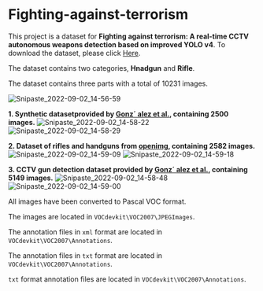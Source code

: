 # Fighting-against-terrorism

This project is a dataset for **Fighting against terrorism: A real-time CCTV autonomous weapons detection based on improved YOLO v4**.
To download the dataset, please click [Here](https://drive.google.com/drive/folders/1GzEdDEZPZSJz6HRlvysiyRyUmW1XX9yi?usp=sharing).

The dataset contains two categories, **Hnadgun** and **Rifle**.

The dataset contains three parts with a total of 10231 images.

 ![Snipaste_2022-09-02_14-56-59](https://user-images.githubusercontent.com/51520993/188077222-f9bb0717-a823-4be4-b458-d1a2510c8764.png)



**1. Synthetic datasetprovided by [Gonz´ alez et al.](https://github.com/Deepknowledge-US/US-Real-time-gun-detection-in-CCTV-An-open-problem-dataset), containing 2500 images.**
![Snipaste_2022-09-02_14-58-22](https://user-images.githubusercontent.com/51520993/188077465-cc221732-4cfc-4599-b4b0-ac7618769832.png)
![Snipaste_2022-09-02_14-58-29](https://user-images.githubusercontent.com/51520993/188077491-06376d5d-00c3-4bec-8e25-7f9e61c98777.png)

**2. Dataset of rifles and handguns from [openimg](https://storage.googleapis.com/openimages/web/factsfigures.html), containing 2582 images.**
![Snipaste_2022-09-02_14-59-09](https://user-images.githubusercontent.com/51520993/188077588-fd45d19e-e888-4d2d-8e5a-d01a66db449e.png)
![Snipaste_2022-09-02_14-59-18](https://user-images.githubusercontent.com/51520993/188077609-950db2d1-9d80-4ecf-b803-ef09b1ed65d3.png)

**3. CCTV gun detection dataset provided by [Gonz´ alez et al.](https://github.com/Deepknowledge-US/US-Real-time-gun-detection-in-CCTV-An-open-problem-dataset), containing 5149 images.**
![Snipaste_2022-09-02_14-58-48](https://user-images.githubusercontent.com/51520993/188077530-993dc808-d466-4b63-8673-006168d674d3.png)
![Snipaste_2022-09-02_14-59-00](https://user-images.githubusercontent.com/51520993/188077556-bdb3dece-8f39-4c62-a793-7596b4b6969f.png)


All images have been converted to Pascal VOC format.

The images are located in `VOCdevkit\VOC2007\JPEGImages`.

The annotation files in `xml` format are located in `VOCdevkit\VOC2007\Annotations`.

The annotation files in `txt` format are located in `VOCdevkit\VOC2007\Annotations`.

`txt` format annotation files are located in `VOCdevkit\VOC2007\Annotations`.
